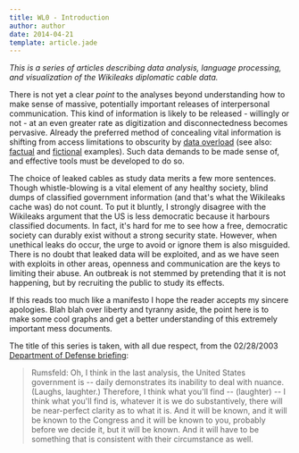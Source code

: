 ```yaml
---
title: WL0 - Introduction
author: author
date: 2014-04-21
template: article.jade
---
```


*This is a series of articles describing data analysis, language processing, and visualization of the Wikileaks diplomatic cable data.*

<span class="more">

There is not yet a clear _point_ to the analyses beyond understanding how to make sense of massive, potentially important releases of interpersonal communication. This kind of information is likely to be released - willingly or not - at an even greater rate as digitization and disconnectedness becomes pervasive. Already the preferred method of concealing vital information is shifting from access limitations to obscurity by [data overload](http://en.wikipedia.org/wiki/Document_dump)  (see also: [factual](http://www.rff.org/RFF/Documents/RFF-DP-11-45.pdf) and [fictional](http://en.wikipedia.org/wiki/The_Pale_King) examples). Such data demands to be made sense of, and effective tools must be developed to do so.

The choice of leaked cables as study data merits a few more sentences. Though whistle-blowing is a vital element of any healthy society, blind dumps of classified government information (and that's what the Wikileaks cache was) do not count. To put it bluntly, I strongly disagree with the Wikileaks argument that the US is less democratic because it harbours classified documents. In fact, it's hard for me to see how a free, democratic society can durably exist without a strong security state. However, when unethical leaks do occur, the urge to avoid or ignore them is also misguided. There is no doubt that leaked data will be exploited, and as we have seen with exploits in other areas, openness and communication are the keys to limiting their abuse. An outbreak is not stemmed by pretending that it is not happening, but by recruiting the public to study its effects.

If this reads too much like a manifesto I hope the reader accepts my sincere apologies. Blah blah over liberty and tyranny aside, the point here is to make some cool graphs and get a better understanding of this extremely important mess documents.

The title of this series is taken, with all due respect, from the 02/28/2003 [Department of Defense briefing](http://www.defense.gov/Transcripts/Transcript.aspx?TranscriptID=1976):

> Rumsfeld: Oh, I think in the last analysis, the United States government is -- daily demonstrates its inability to deal with nuance. (Laughs, laughter.) Therefore, I think what you'll find -- (laughter) -- I think what you'll find is, whatever it is we do substantively, there will be near-perfect clarity as to what it is. And it will be known, and it will be known to the Congress and it will be known to you, probably before we decide it, but it will be known. And it will have to be something that is consistent with their circumstance as well.
